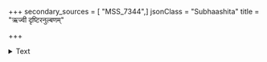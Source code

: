 +++
secondary_sources = [ "MSS_7344",]
jsonClass = "Subhaashita"
title = "ऋज्वी दृष्टिरनुल्बणम्"

+++

<details><summary>Text</summary>

ऋज्वी दृष्टिरनुल्बणं विहसितं मन्दं परिस्पन्दितं द्वेषो नर्मणि दूरतीर्थगमने यत्नो रतिर्लिङ्गिषु।  
यस्यास्त्यक्तसुखस्पृहं किल वपुः पीनाल्पलम्बस्तनी सक्षीरा विटचेटकैकमहिषी रण्डा शिवायास्तु वः॥
</details>
